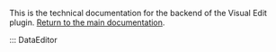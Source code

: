 This is the technical documentation for the backend of the Visual Edit plugin. [Return to the main documentation](../).

::: DataEditor